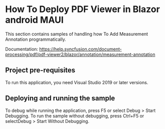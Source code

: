 # How To Deploy PDF Viewer in Blazor android MAUI

This section contains samples of handling how To Add Measurement Annotation programmatically.

Documentation: https://help.syncfusion.com/document-processing/pdf/pdf-viewer2/blazor/annotation/measurement-annotation

## Project pre-requisites
To run this application, you need Visual Studio 2019 or later versions.

## Deploying and running the sample
To debug while running the application, press F5 or select Debug > Start Debugging. To run the sample without debugging, press Ctrl+F5 or selectDebug > Start Without Debugging.